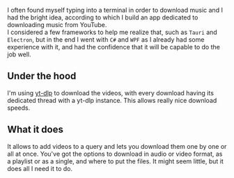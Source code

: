 I often found myself typing into a terminal in order to download music and I had the bright idea, according to which I build an app dedicated to downloading music from YouTube.\
I considered a few frameworks to help me realize that, such as `Tauri` and `Electron`, but in the end I went with `C#` and `WPF`
as I already had some experience with it, and had the confidence that it will be capable to do the job well.

## Under the hood
I'm using [yt-dlp](https://github.com/yt-dlp/yt-dlp) to download the videos, with every download having its dedicated thread with a yt-dlp instance. This allows really nice download speeds.

## What it does
It allows to add videos to a query and lets you download them one by one or all at once.
You've got the options to download in audio or video format, as a playlist or as a single, and where to put the files.
It might seem little, but it does all I need it to do.